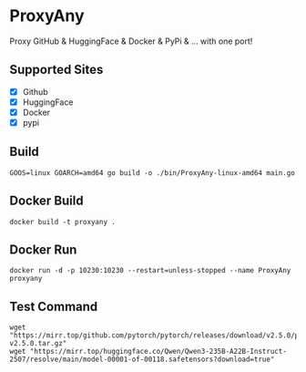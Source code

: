 # ProxyAny
Proxy GitHub & HuggingFace & Docker & PyPi & ... with one port!

## Supported Sites
- [x] Github
- [x] HuggingFace
- [x] Docker
- [x] pypi

## Build
```shell
GOOS=linux GOARCH=amd64 go build -o ./bin/ProxyAny-linux-amd64 main.go
```

## Docker Build
```shell
docker build -t proxyany .
```

## Docker Run
```shell
docker run -d -p 10230:10230 --restart=unless-stopped --name ProxyAny proxyany
```

## Test Command
```shell
wget "https://mirr.top/github.com/pytorch/pytorch/releases/download/v2.5.0/pytorch-v2.5.0.tar.gz"
wget "https://mirr.top/huggingface.co/Qwen/Qwen3-235B-A22B-Instruct-2507/resolve/main/model-00001-of-00118.safetensors?download=true"
```